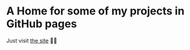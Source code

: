 # A Home for some of my projects in GitHub pages

Just visit [the site](https://rubenvar.github.io/) 🤷‍♂️
